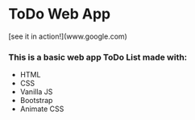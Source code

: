 <h1>ToDo Web App</h1>
<p>[see it in action!](www.google.com)</p>

<h3>This is a basic web app ToDo List made with:</h3>
<ul>
  <li>HTML</li>
  <li>CSS</li>
  <li>Vanilla JS</li>
  <li>Bootstrap</li>
  <li>Animate CSS</li>
